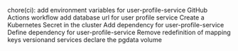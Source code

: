 chore(ci): add environment variables for user-profile-service GitHub Actions workflow
add database url for user profile service
Create a Kubernetes Secret in the cluster
Add dependency for user-profile-service
Define dependency for user-profile-service
Remove redefinition of mapping keys versionand services
declare the pgdata volume
